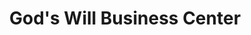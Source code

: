 ---
title: "God's Will Business Center"
url: /ganta/gods-will-business-center/
shop: convenience
---